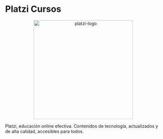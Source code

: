 # Platzi Cursos

<p align="center">
<img width="320" alt="platzi-logo" src="https://upload.wikimedia.org/wikipedia/commons/3/32/Platzi.jpg">

Platzi, educación online efectiva.
Contenidos de tecnología, actualizados y de alta calidad, accesibles para todos.
